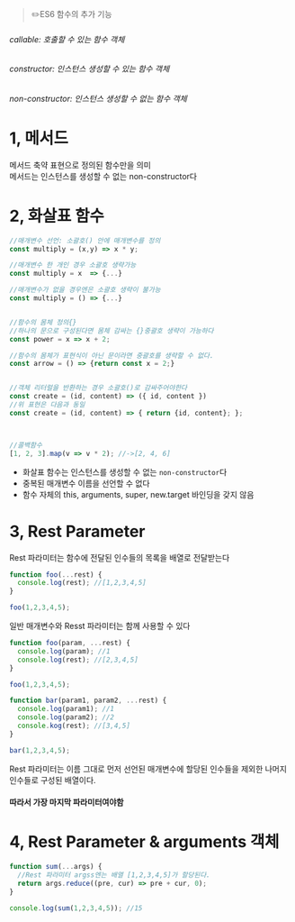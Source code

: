 > ✏️ES6 함수의 추가 기능

###### callable: 호출할 수 있는 함수 객체
###### constructor: 인스턴스 생성할 수 있는 함수 객체
###### non-constructor: 인스턴스 생성할 수 없는 함수 객체

# 1, 메서드
메서드 축약 표현으로 정의된 함수만을 의미</br>
메서드는 인스턴스를 생성할 수 없는 non-constructor다

# 2, 화살표 함수

```jsx
//매개변수 선언: 소괄호() 안에 매개변수를 정의
const multiply = (x,y) => x * y;

//매개변수 한 개인 경우 소괄호 생략가능
const multiply = x  => {...}

//매개변수가 없을 경우엔은 소괄호 생략이 불가능
const multiply = () => {...}


//함수의 몸체 정의{}
//하나의 문으로 구성된다면 몸체 감싸는 {}중괄호 생략이 가능하다
const power = x => x + 2;

//함수의 몸체가 표현식이 아닌 문이라면 중괄호를 생략할 수 없다.
const arrow = () => {return const x = 2;}


//객체 리터럴을 반환하는 경우 소괄호()로 감싸주어야한다
const create = (id, content) => ({ id, content })
//위 표현은 다음과 동일
const create = (id, content) => { return {id, content}; };



//콜백함수
[1, 2, 3].map(v => v * 2); //->[2, 4, 6]
```

- 화살표 함수는 인스턴스를 생성할 수 없는 `non-constructor`다
- 중복된 매개변수 이름을 선언할 수 없다
- 함수 자체의 this, arguments, super, new.target 바인딩을 갖지 않음



# 3, Rest Parameter
Rest 파라미터는 함수에 전달된 인수들의 목록을 배열로 전달받는다

```jsx
function foo(...rest) {
  console.log(rest); //[1,2,3,4,5]
}

foo(1,2,3,4,5);
```

일반 매개변수와 Resst 파라미터는 함께 사용할 수 있다

```jsx
function foo(param, ...rest) {
  console.log(param); //1
  console.log(rest); //[2,3,4,5]
}

foo(1,2,3,4,5);

function bar(param1, param2, ...rest) {
  console.log(param1); //1
  console.log(param2); //2
  console.kog(rest); //[3,4,5]
}

bar(1,2,3,4,5);
```

Rest 파라미터는 이름 그대로 먼저 선언된 매개변수에 할당된 인수들을 제외한 나머지 인수들로 구성된 배열이다.

#### 따라서 가장 마지막 파라미터여야함

# 4, Rest Parameter & arguments 객체

```jsx
function sum(...args) {
  //Rest 파라미터 argss엔는 배열 [1,2,3,4,5]가 할당된다.
  return args.reduce((pre, cur) => pre + cur, 0);
}

console.log(sum(1,2,3,4,5)); //15
```
